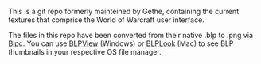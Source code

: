 This is a git repo formerly mainteined by Gethe, containing the current textures that comprise the World of Warcraft user interface.

The files in this repo have been converted from their native .blp to .png via [Blpc](https://www.wowinterface.com/downloads/info18810-Blpc.html). You can use [BLPView](https://www.wowinterface.com/downloads/info16700-BLPView.html) (Windows) or [BLPLook](https://www.wowinterface.com/downloads/info9011-BLPLook.html) (Mac) to see BLP thumbnails in your respective OS file manager.
